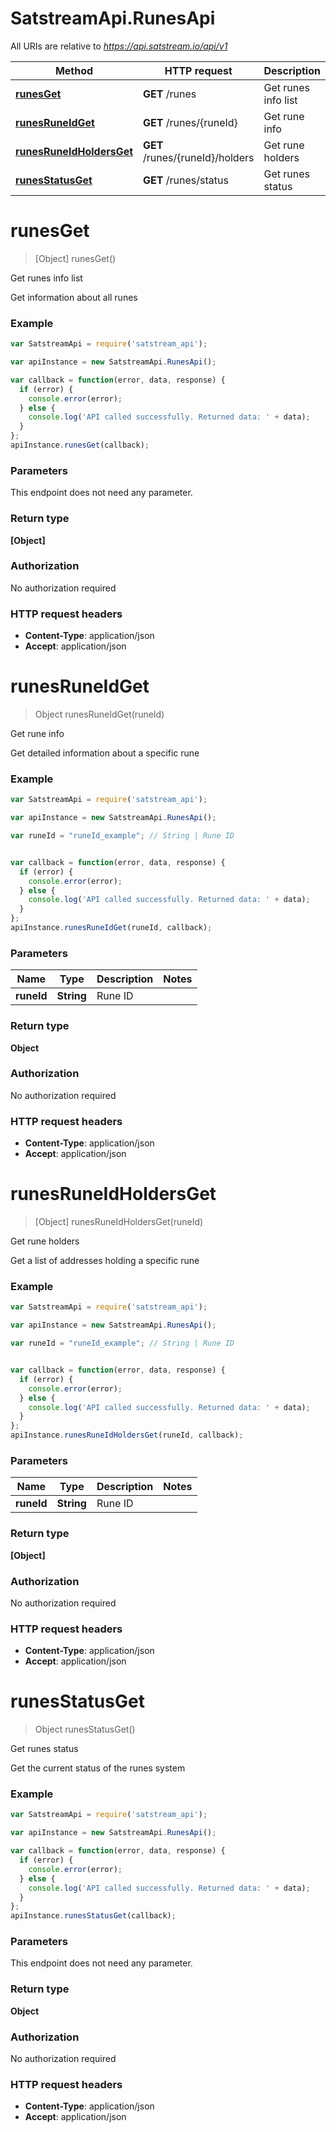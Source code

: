 # SatstreamApi.RunesApi

All URIs are relative to *https://api.satstream.io/api/v1*

Method | HTTP request | Description
------------- | ------------- | -------------
[**runesGet**](RunesApi.md#runesGet) | **GET** /runes | Get runes info list
[**runesRuneIdGet**](RunesApi.md#runesRuneIdGet) | **GET** /runes/{runeId} | Get rune info
[**runesRuneIdHoldersGet**](RunesApi.md#runesRuneIdHoldersGet) | **GET** /runes/{runeId}/holders | Get rune holders
[**runesStatusGet**](RunesApi.md#runesStatusGet) | **GET** /runes/status | Get runes status


<a name="runesGet"></a>
# **runesGet**
> [Object] runesGet()

Get runes info list

Get information about all runes

### Example
```javascript
var SatstreamApi = require('satstream_api');

var apiInstance = new SatstreamApi.RunesApi();

var callback = function(error, data, response) {
  if (error) {
    console.error(error);
  } else {
    console.log('API called successfully. Returned data: ' + data);
  }
};
apiInstance.runesGet(callback);
```

### Parameters
This endpoint does not need any parameter.

### Return type

**[Object]**

### Authorization

No authorization required

### HTTP request headers

 - **Content-Type**: application/json
 - **Accept**: application/json

<a name="runesRuneIdGet"></a>
# **runesRuneIdGet**
> Object runesRuneIdGet(runeId)

Get rune info

Get detailed information about a specific rune

### Example
```javascript
var SatstreamApi = require('satstream_api');

var apiInstance = new SatstreamApi.RunesApi();

var runeId = "runeId_example"; // String | Rune ID


var callback = function(error, data, response) {
  if (error) {
    console.error(error);
  } else {
    console.log('API called successfully. Returned data: ' + data);
  }
};
apiInstance.runesRuneIdGet(runeId, callback);
```

### Parameters

Name | Type | Description  | Notes
------------- | ------------- | ------------- | -------------
 **runeId** | **String**| Rune ID | 

### Return type

**Object**

### Authorization

No authorization required

### HTTP request headers

 - **Content-Type**: application/json
 - **Accept**: application/json

<a name="runesRuneIdHoldersGet"></a>
# **runesRuneIdHoldersGet**
> [Object] runesRuneIdHoldersGet(runeId)

Get rune holders

Get a list of addresses holding a specific rune

### Example
```javascript
var SatstreamApi = require('satstream_api');

var apiInstance = new SatstreamApi.RunesApi();

var runeId = "runeId_example"; // String | Rune ID


var callback = function(error, data, response) {
  if (error) {
    console.error(error);
  } else {
    console.log('API called successfully. Returned data: ' + data);
  }
};
apiInstance.runesRuneIdHoldersGet(runeId, callback);
```

### Parameters

Name | Type | Description  | Notes
------------- | ------------- | ------------- | -------------
 **runeId** | **String**| Rune ID | 

### Return type

**[Object]**

### Authorization

No authorization required

### HTTP request headers

 - **Content-Type**: application/json
 - **Accept**: application/json

<a name="runesStatusGet"></a>
# **runesStatusGet**
> Object runesStatusGet()

Get runes status

Get the current status of the runes system

### Example
```javascript
var SatstreamApi = require('satstream_api');

var apiInstance = new SatstreamApi.RunesApi();

var callback = function(error, data, response) {
  if (error) {
    console.error(error);
  } else {
    console.log('API called successfully. Returned data: ' + data);
  }
};
apiInstance.runesStatusGet(callback);
```

### Parameters
This endpoint does not need any parameter.

### Return type

**Object**

### Authorization

No authorization required

### HTTP request headers

 - **Content-Type**: application/json
 - **Accept**: application/json

